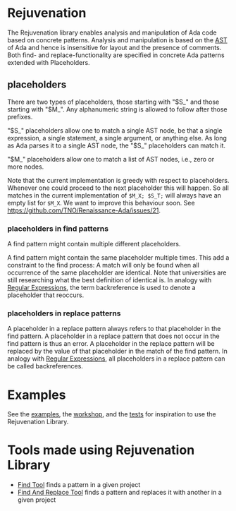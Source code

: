 # Rejuvenation

The Rejuvenation library enables analysis and manipulation of Ada code based on concrete patterns.
Analysis and manipulation is based on the [AST](https://en.wikipedia.org/wiki/Abstract_syntax_tree)
of Ada and hence is insensitive for layout and the presence of comments.
Both find- and replace-functionality are specified in concrete Ada patterns extended with Placeholders.

## placeholders

There are two types of placeholders, those starting with "$S_" and those starting with "$M_".
Any alphanumeric string is allowed to follow after those prefixes.

"$S_" placeholders allow one to match a single AST node, be that a single expression, a single statement, a single argument, or anything else.
As long as Ada parses it to a single AST node, the "$S_" placeholders can match it.

"$M_" placeholders allow one to match a list of AST nodes, i.e., zero or more nodes.

Note that the current implementation is greedy with respect to placeholders.
Whenever one could proceed to the next placeholder this will happen.
So all matches in the current implementation of `$M_X; $S_T;` will always have an empty list for `$M_X`.
We want to improve this behaviour soon. See https://github.com/TNO/Renaissance-Ada/issues/21.

### placeholders in find patterns

A find pattern might contain multiple different placeholders.

A find pattern might contain the same placeholder multiple times.
This add a constraint to the find process:
A match will only be found when all occurrence of the same placeholder are identical.
Note that universities are still researching what the best definition of identical is.
In analogy with [Regular Expressions](https://en.wikipedia.org/wiki/Regular_expression), 
the term backreference is used to denote a placeholder that reoccurs.

### placeholders in replace patterns

A placeholder in a replace pattern always refers to that placeholder in the find pattern.
A placeholder in a replace pattern that does not occur in the find pattern is thus an error.
A placeholder in the replace pattern will be replaced by the value of that placeholder in the match of the find pattern.
In analogy with [Regular Expressions](https://en.wikipedia.org/wiki/Regular_expression), 
all placeholders in a replace pattern can be called backreferences.

# Examples
See 
the [examples](examples), 
the [workshop](workshop), and 
the [tests](tests)
for inspiration to use the Rejuvenation Library.

# Tools made using Rejuvenation Library
* [Find Tool](find_tool) finds a pattern in a given project
* [Find And Replace Tool](find_and_replace_tool) finds a pattern and replaces it with another in a given project
